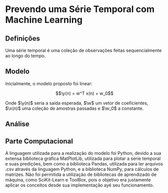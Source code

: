 # Prevendo uma Série Temporal com Machine Learning
## Definições
Uma série temporal é uma coleção de observações feitas sequencialmente ao longo do tempo.
## Modelo
Inicialmente, o modelo proposto foi linear:
```math
\y(n) = w^T x(n) + w_0
```
Onde $\y(n)$ seria a saída esperada, $\w$ um vetor de coeficientes, $\x(n)$ uma coleção de amostras passadas e $\w_0$ a constante.
## Análise
## Parte Computacional
A linguagem utilizada para a realização do modelo foi Python, devido a sua extensa biblioteca gráfica MatPlotLib, utilizada para plotar a série temporal e suas predições, bem como a biblioteca Pandas, utilizada para ler arquivos .csv através da linguagem Python, e a biblioteca NumPy, para cálculos de matrizes. Não foi permitida a utilização de bibliotecas de aprendizado de máquina, como SciKit-Learn e ToolBox, pois o objetivo era justamente aplicar os conceitos desde sua implementação ayé seu funcionamento.

